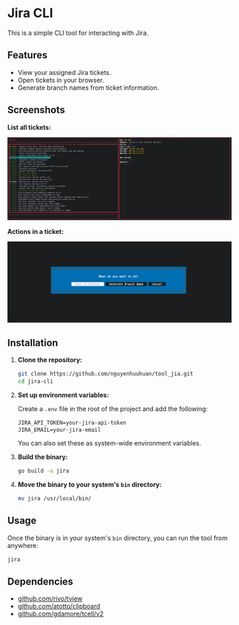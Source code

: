 # Jira CLI

This is a simple CLI tool for interacting with Jira.

## Features

*   View your assigned Jira tickets.
*   Open tickets in your browser.
*   Generate branch names from ticket information.

## Screenshots

**List all tickets:**

![List all tickets](assets/1.png)

**Actions in a ticket:**

![Actions in a ticket](assets/2.png)

## Installation

1.  **Clone the repository:**

    ```bash
    git clone https://github.com/nguyenhuuhuan/tool_jia.git
    cd jira-cli
    ```

2.  **Set up environment variables:**

    Create a `.env` file in the root of the project and add the following:

    ```
    JIRA_API_TOKEN=your-jira-api-token
    JIRA_EMAIL=your-jira-email
    ```

    You can also set these as system-wide environment variables.

3.  **Build the binary:**

    ```bash
    go build -o jira
    ```

4.  **Move the binary to your system's `bin` directory:**

    ```bash
    mv jira /usr/local/bin/
    ```

## Usage

Once the binary is in your system's `bin` directory, you can run the tool from anywhere:

```bash
jira
```

## Dependencies

*   [github.com/rivo/tview](https://github.com/rivo/tview)
*   [github.com/atotto/clipboard](https://github.com/atotto/clipboard)
*   [github.com/gdamore/tcell/v2](https://github.com/gdamore/tcell/v2)